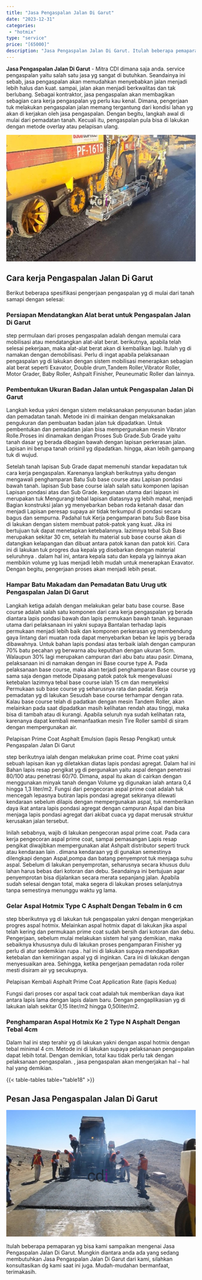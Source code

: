 ```yaml
---
title: "Jasa Pengaspalan Jalan Di Garut‎"
date: "2023-12-31"
categories:
 - "hotmix"
type: "service"
price: "[65000]"
description: "Jasa Pengaspalan Jalan Di Garut‎. Itulah beberapa pemaparan yg bisa kami sampaikan mengenai Jasa Pengaspalan Jalan Di Garut‎. Mungkin diantara anda ada y..."
---
```


**Jasa Pengaspalan Jalan Di Garut‎** - Mitra CDI dimana saja anda. service pengaspalan yaitu salah satu jasa yg sangat di butuhkan. Seandainya ini sebab, jasa pengaspalan akan memudahkan menyebabkan jalan menjadi lebih halus dan kuat. sampai, jalan akan menjadi berkwalitas dan tak berlubang. Sebagai kontraktor, jasa pengaspalan akan membagikan sebagian cara kerja pengaspalan yg perlu kau kenal. Dimana, pengerjaan tuk melakukan pengaspalan jalan memang tergantung dari kondisi lahan yg akan di kerjakan oleh jasa pengaspalan. Dengan begitu, langkah awal di mulai dari pemadatan tanah. Kecuali itu, pengaspalan pula bisa di lakukan dengan metode overlay atau pelapisan ulang.

![Jasa Pengaspalan Jalan Di Garut‎](/images/hotmix/jasa-hotmix-aspal-27.jpg)

## Cara kerja Pengaspalan Jalan Di Garut‎

Berikut beberapa spesifikasi pengerjaan pengaspalan yg di mulai dari tanah samapi dengan selesai:

### Persiapan Mendatangkan Alat berat untuk Pengaspalan Jalan Di Garut‎

step permulaan dari proses pengaspalan adalah dengan memulai cara mobilisasi atau mendatangkan alat-alat berat. berikutnya, apabila telah selesai pekerjaan, maka alat-alat berat akan di kembalikan lagi. Itulah yg di namakan dengan demobilisasi. Perlu di ingat apabila pelaksanaan pengaspalan yg di lakukan dengan sistem mobilisasi menerapkan sebagian alat berat seperti Exavator, Double drum,Tandem Roller,Vibrator Roller, Motor Grader, Baby Roller, Ashpalt Finisher, Peuneumatic Roller dan lainnya.

### Pembentukan Ukuran Badan Jalan untuk Pengaspalan Jalan Di Garut‎

Langkah kedua yakni dengan sistem melaksanakan penyusunan badan jalan dan pemadatan tanah. Metode ini di mainkan dengan melaksanakan pengukuran dan pembuatan badan jalan tuk dipadatkan. Untuk pembentukan dan pemadatan jalan bisa mempergunakan mesin Vibrator Rolle.Proses ini dinamakan dengan Proses Sub Grade.Sub Grade yaitu tanah dasar yg berada dibagian bawah dengan lapisan perkerasan jalan. Lapisan ini berupa tanah orisinil yg dipadatkan. hingga, akan lebih gampang tuk di wujud.

Setelah tanah lapisan Sub Grade dapat memenuhi standar kepadatan tuk cara kerja pengaspalan. Karenanya langkah berikutnya yaitu dengan mengawali penghamparan Batu Sub base course atau Lapisan pondasi bawah tanah. lapisan Sub base course ialah salah satu komponen lapisan Lapisan pondasi atas dan Sub Grade. kegunaan utama dari laipasn ini merupakan tuk Mengurangi tebal lapisan diatasnya yg lebih mahal, menjadi Bagian konstruksi jalan yg menyebarkan beban roda ketanah dasar dan menjadi Lapisan peresap supaya air tidak terkumpul di pondasi secara bagus dan sempurna. Padahal tuk Kerja pengamparan batu Sub Base bisa di lakukan dengan sistem membuat patok-patok yang kuat. Jika ini bertujuan tuk dapat menetapkan ketebalannya. lazimnya tebal Sub Base merupakan sekitar 30 cm, setelah itu material sub base course akan di datangkan kelapangan dan dibuat antara patok kanan dan patok kiri. Cara ini di lakukan tuk progres dua kepala yg disebarkan dengan material seluruhnya . dalam hal ini, antara kepala satu dan kepala yg lainnya akan membikin volume yg luas menjadi lebih mudah untuk menerapkan Exavator. Dengan begitu, pengerjaan proses akan menjadi lebih pesat.

### Hampar Batu Makadam dan Pemadatan Batu Urug utk Pengaspalan Jalan Di Garut‎

Langkah ketiga adalah dengan melakukan gelar batu base course. Base course adalah salah satu komponen dari cara kerja pengaspalan yg berada diantara lapis pondasi bawah dan lapis permukaan bawah tanah. kegunaan utama dari pelaksanaan ini yakni supaya Bantalan terhadap lapis permukaan menjadi lebih baik dan komponen perkerasan yg membendung gaya lintang dari muatan roda dapat menyebarkan beban ke lapis yg berada dibawahnya. Untuk bahan lapis pondasi atas terbaik ialah dengan campuran 70% batu pecahan yg berwarna abu keputihan dengan ukuran 5cm. Walaupun 30% lagi merupakan campuran dari abu batu atau pasir. Dimana, pelaksanaan ini di namakan dengan ini Base course type A. Pada pelaksanaan base course, maka akan terjadi penghamparan Base course yg sama saja dengan metode Dipasang patok patok tuk mengevaluasi ketebalan lazimnya tebal base course ialah 15 cm dan menyeleksi Permukaan sub base course yg seharusnya rata dan padat. Kerja pemadatan yg di lakukan Sesudah base course terhampar dengan rata. Kalau base course telah di padatkan dengan mesin Tandem Roller, akan melainkan pada saat dipadatkan masih kelihatan rendah atau tinggi, maka bisa di tambah atau di kurangi. Apabila seluruh nya sudah kelihatan rata, karenanya dapat kembali memanfaatkan mesin Tire Roller sambil di siram dengan mempergunakan air.

Pelapisan Prime Coat Asphalt Emulsion (lapis Resap Pengikat) untuk Pengaspalan Jalan Di Garut‎

step berikutnya ialah dengan melakukan prime coat. Prime coat yakni sebuah lapisan ikan yg diletakkan diatas lapis pondasi agregat. Dalam hal ini Bahan lapis resap pengikat yg di pergunakan yaitu aspal dengan penetrasi 80/100 atau penetrasi 60/70. Dimana, aspal itu akan di cairkan dengan menggunakan minyak tanah dengan Volume yg digunakan ialah antara 0,4 hingga 1,3 liter/m2. Fungsi dari pengecoran aspal prime coat adalah tuk mencegah lepasnya butiran lapis pondasi agregat sekiranya dilewati kendaraan sebelum dilapis dengan mempergunakan aspal, tuk memberikan daya ikat antara lapis pondasi agregat dengan campuran Aspal dan bisa menjaga lapis pondasi agregat dari akibat cuaca yg dapat merusak struktur kerusakan jalan tersebut.

Inilah sebabnya, wajib di lakukan pengecoran aspal prime coat. Pada cara kerja pengecoran aspal prime coat, sampai pemasangan Lapis resap pengikat diwajibkan mempergunakan alat Ashpalt distributor seperti truck atau kendaraan lain . dimana kendaraan yg di gunakan semestinya dilengkapi dengan Aspal,pompa dan batang penyemprot tuk menjaga suhu aspal. Sebelum di lakukan penyemprotan, seharusnya secara khusus dulu lahan harus bebas dari kotoran dan debu. Seandainya ini bertujuan agar penyemprotan bisa dijalankan secara merata sepanjang jalan. Apabila sudah selesai dengan total, maka segera di lakukan proses selanjutnya tanpa semestinya menunggu waktu yg lama.

### Gelar Aspal Hotmix Type C Asphalt Dengan Tebalm in 6 cm

step bberikutnya yg di lakukan tuk pengaspalan yakni dengan mengerjakan progres aspal hotmix. Melainkan aspal hotmix dapat di lakukan jika aspal telah kering dan permukaan prime coat sudah bersih dari kotoran dan debu. Pengerjaan, sebelum mulai melakukan sistem hal yang demikian, maka sebaiknya khususnya dulu di lakukan proses pengamparan Finisher yg perlu di atur sedemikian rupa . hal ini di lakukan supaya mendapatkan ketebalan dan kemiringan aspal yg di inginkan. Cara ini di lakukan dengan menyesuaikan area. Sehingga, ketika pengerjaan pemadatan roda roller mesti disiram air yg secukupnya.

Pelapisan Kembali Asphalt Prime Coat Application Rate (lapis Kedua)

Fungsi dari proses cor aspal tack coat adalah tuk memberikan daya ikat antara lapis lama dengan lapis dalam baru. Dengan pengaplikasian yg di lakukan ialah sekitar 0,15 liter/m2 hingga 0,50liter/m2.

### Penghamparan Aspal Hotmix Ke 2 Type N Asphalt Dengan Tebal 4cm

Dalam hal ini step terahir yg di lakukan yakni dengan aspal hotmix dengan tebal minimal 4 cm. Metode ini di lakukan supaya pelaksanaan pengaspalan dapat lebih total. Dengan demikian, total kau tidak perlu tak dengan pelaksanaan pengaspalan. , jasa pengaspalan akan mengerjakan hal – hal hal yang demikian.

{{< table-tables table="table18" >}}

## Pesan Jasa Pengaspalan Jalan Di Garut‎

![Jasa Pengaspalan Jalan Di Garut‎](/images/hotmix/jasa-hotmix-aspal-13.jpg)

Itulah beberapa pemaparan yg bisa kami sampaikan mengenai Jasa Pengaspalan Jalan Di Garut‎. Mungkin diantara anda ada yang sedang membutuhkan Jasa Pengaspalan Jalan Di Garut‎ dari kami, silahkan konsultasikan dg kami saat ini juga. Mudah-mudahan bermanfaat, terimakasih.
